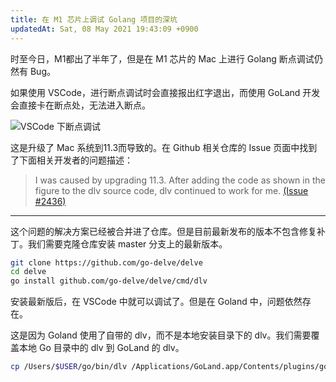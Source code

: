 ```yaml
---
title: 在 M1 芯片上调试 Golang 项目的深坑
updatedAt: Sat, 08 May 2021 19:43:09 +0900
---
```


时至今日，M1都出了半年了，但是在 M1 芯片的 Mac 上进行 Golang 断点调试仍然有 Bug。

如果使用 VSCode，进行断点调试时会直接报出红字退出，而使用 GoLand 开发会直接卡在断点处，无法进入断点。

![VSCode 下断点调试](https://i.loli.net/2021/05/08/Ac4pdUySLT3jYDW.png)

这是升级了 Mac 系统到11.3而导致的。在 Github 相关仓库的 Issue 页面中找到了下面相关开发者的问题描述：

> I was caused by upgrading 11.3. After adding the code as shown in the figure to the dlv source code, dlv continued to work for me. [(Issue #2436)](https://github.com/go-delve/delve/issues/2436#issuecomment-828090158)

---

这个问题的解决方案已经被合并进了仓库。但是目前最新发布的版本不包含修复补丁。我们需要克隆仓库安装 master 分支上的最新版本。

```zsh
git clone https://github.com/go-delve/delve
cd delve
go install github.com/go-delve/delve/cmd/dlv
```

安装最新版后，在 VSCode 中就可以调试了。但是在 Goland 中，问题依然存在。

这是因为 Goland 使用了自带的 dlv，而不是本地安装目录下的 dlv。我们需要覆盖本地 Go 目录中的 dlv 到 GoLand 的 dlv。

```zsh
cp /Users/$USER/go/bin/dlv /Applications/GoLand.app/Contents/plugins/go/lib/dlv/macarm/dlv
```
